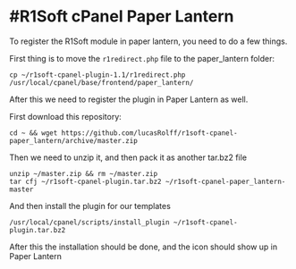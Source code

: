 #R1Soft cPanel Paper Lantern
============================


To register the R1Soft module in paper lantern, you need to do a few things.

First thing is to move the `r1redirect.php` file to the paper_lantern folder:

```
cp ~/r1soft-cpanel-plugin-1.1/r1redirect.php /usr/local/cpanel/base/frontend/paper_lantern/
```

After this we need to register the plugin in Paper Lantern as well.

First download this repository:

```
cd ~ && wget https://github.com/lucasRolff/r1soft-cpanel-paper_lantern/archive/master.zip
```

Then we need to unzip it, and then pack it as another tar.bz2 file

```
unzip ~/master.zip && rm ~/master.zip
tar cfj ~/r1soft-cpanel-plugin.tar.bz2 ~/r1soft-cpanel-paper_lantern-master
```

And then install the plugin for our templates

```
/usr/local/cpanel/scripts/install_plugin ~/r1soft-cpanel-plugin.tar.bz2
```

After this the installation should be done, and the icon should show up in Paper Lantern
